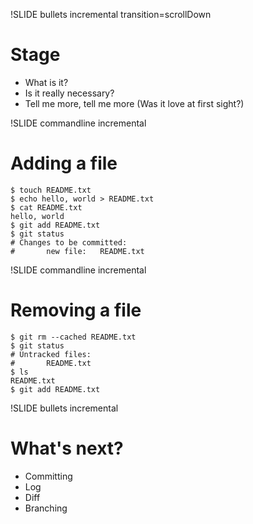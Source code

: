 !SLIDE bullets incremental transition=scrollDown
# Stage #

* What is it?
* Is it really necessary?
* Tell me more, tell me more (Was it love at first sight?)

!SLIDE commandline incremental
# Adding a file #
    $ touch README.txt
    $ echo hello, world > README.txt
    $ cat README.txt
    hello, world
    $ git add README.txt
    $ git status
    # Changes to be committed:
    #       new file:   README.txt

!SLIDE commandline incremental
# Removing a file #
    $ git rm --cached README.txt
    $ git status
    # Untracked files:
    #       README.txt
    $ ls
    README.txt
    $ git add README.txt

!SLIDE bullets incremental

# What's next? #
* Committing
* Log
* Diff
* Branching
